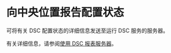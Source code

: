 # 向中央位置报告配置状态

可将有关 DSC 配置状态的详细信息发送至运行 DSC 服务的服务器。 

有关详细信息，请参阅[使用 DSC 报表服务器](https://msdn.microsoft.com/powershell/dsc/reportserver)。

<!--HONumber=Jul16_HO1-->


